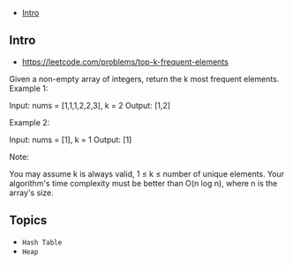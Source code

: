 - [Intro](#intro)

## Intro

- https://leetcode.com/problems/top-k-frequent-elements

Given a non-empty array of integers, return the k most frequent elements.
Example 1:

Input: nums = [1,1,1,2,2,3], k = 2
Output: [1,2]


Example 2:

Input: nums = [1], k = 1
Output: [1]

Note: 

You may assume k is always valid, 1 ≤ k ≤ number of unique elements.
Your algorithm's time complexity must be better than O(n log n), where n is the array's size.



## Topics

- `Hash Table`
- `Heap`


